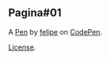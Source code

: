 Pagina#01
---------


A [Pen](https://codepen.io/FelipeA/pen/gRgerK) by [felipe](https://codepen.io/FelipeA) on [CodePen](https://codepen.io).

[License](https://codepen.io/license/pen/gRgerK).